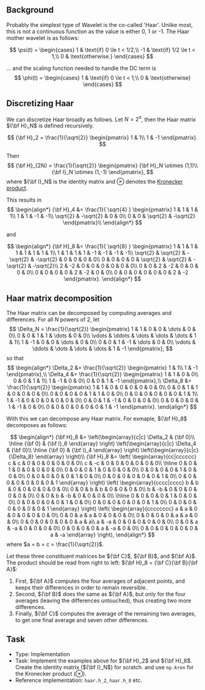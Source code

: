 ## Background

Probably the simplest type of Wavelet is the co-called 'Haar'.
Unlike most, this is not a continuous function as the value is either 0, 1 or -1.
The Haar mother wavelet is as follows:

$$
    \psi(t) = \begin{cases}
    1 & \text{if} 0 \le t < 1/2,\\
    -1 & \text{if} 1/2 \le t < 1,\\
    0 & \text{otherwise.}
    \end{cases}
$$

... and the scaling function needed to handle the DC term is
$$
    \phi(t) = \begin{cases}
    1 & \text{if} 0 \le t < 1,\\
    0 & \text{otherwise}
    \end{cases}
$$

## Discretizing Haar

We can discretize Haar broadly as follows.
Let $N = 2^n$, then the Haar matrix ${\bf H}_N$ is defined recursively.

$$
    {\bf H}_2 = \frac{1}{\sqrt{2}} \begin{pmatrix}
    1 & 1\\
    1 & -1
    \end{pmatrix}.
$$

Then
$$
    {\bf H}_{2N} = \frac{1}{\sqrt{2}} \begin{pmatrix}
    {\bf H}_N  \otimes (1,1)\\
    {\bf I}_N \otimes (1,-1)
    \end{pmatrix},
$$
where ${\bf I}_N$ is the identity matrix and $\otimes$ denotes the
[Kronecker product](https://en.wikipedia.org/wiki/Kronecker_product).

This results in
$$
\begin{align*}
    {\bf H}_4 &= \frac{1}{ \sqrt{4} } \begin{pmatrix}
    1           & 1         & 1         & 1\\
    1           & 1         & -1        & -1\\
    \sqrt{2}    & -\sqrt{2} & 0         & 0\\
    0           & 0         & \sqrt{2}  & -\sqrt{2}
    \end{pmatrix}\\
\end{align*} 
$$

and

$$
\begin{align*}
    {\bf H}_8 &= \frac{1}{ \sqrt{8} } \begin{pmatrix}
    1           & 1         & 1         & 1         & 1         & 1         & 1         & 1\\
    1           & 1         & 1         & 1         & -1        & -1        & -1        & -1\\
    \sqrt{2}    & \sqrt{2}  & -\sqrt{2} & -\sqrt{2} & 0         & 0         & 0         & 0\\
    0           & 0         & 0         & 0         & \sqrt{2}  & \sqrt{2}  & -\sqrt{2} & -\sqrt{2}\\
    2           & -2        & 0         & 0         & 0         & 0         & 0         &  0\\
    0           & 0         & 2         & -2        & 0         & 0         & 0         &  0\\
    0           & 0         & 0         & 0         & 2         & -2        & 0         &  0\\
    0           & 0         & 0         & 0         & 0         & 0         & 2         &  -2
    \end{pmatrix}.
\end{align*}
$$

## Haar matrix decomposition

The Haar matrix can be decomposed by computing averages and differences.
For all $N$ powers of $2$, let
$$
    \Delta_N = \frac{1}{\sqrt{2}} \begin{pmatrix}
    1 & 1 & 0 & 0 & \dots & 0 & 0\\ 
    0 & 0 & 1 & 1 & \dots & 0 & 0\\
    \vdots & \ddots & \dots & \dots & \dots & 1 & 1\\
    1 & -1 & 0 & 0 & \dots & 0 & 0\\ 
    0 & 0 & 1 & -1 & \dots & 0 & 0\\
    \vdots & \ddots & \dots & \dots & \dots & 1 & -1
    \end{pmatrix},
$$
so that
$$
\begin{align*}
    \Delta_2 &= \frac{1}{\sqrt{2}} \begin{pmatrix}
    1 & 1\\
    1 & -1
    \end{pmatrix},\\
    \Delta_4 &= \frac{1}{\sqrt{2}} \begin{pmatrix}
    1 & 1 & 0 & 0\\
    0 & 0 & 1 & 1\\
    1 & -1 & 0 & 0\\
    0 & 0 & 1 & -1
    \end{pmatrix},\\
    \Delta_8 &= \frac{1}{\sqrt{2}} \begin{pmatrix}
    1 & 1 & 0 & 0 & 0 & 0 & 0 & 0\\
    0 & 0 & 1 & 1 & 0 & 0 & 0 & 0\\
    0 & 0 & 0 & 0 & 1 & 1 & 0 & 0\\
    0 & 0 & 0 & 0 & 0 & 0 & 1 & 1\\
    1 & -1 & 0 & 0 & 0 & 0 & 0 & 0\\
    0 & 0 & 1 & -1 & 0 & 0 & 0 & 0\\
    0 & 0 & 0 & 0 & 1 & -1 & 0 & 0\\
    0 & 0 & 0 & 0 & 0 & 0 & 1 & -1
    \end{pmatrix}.
\end{align*}
$$

With this we can decompose any Haar matrix.
For exmaple, ${\bf H}_8$ decomposes as follows:

$$
\begin{align*}
    {\bf H}_8 &= \left(\begin{array}{c|c}
    \Delta_2 & {\bf 0}\\
    \hline
    {\bf 0} & {\bf I}_6
    \end{array} \right)
    \left(\begin{array}{c|c}
    \Delta_4 & {\bf 0}\\
    \hline
    {\bf 0} & {\bf I}_4
    \end{array} \right)
    \left(\begin{array}{c|c}
    {\Delta_8}
    \end{array} \right)\\
    {\bf H}_8 &=
        \left( \begin{array}{cc|cccccc}
    c & c & 0 & 0 & 0 & 0 & 0 & 0\\
    c & -c & 0 & 0 & 0 & 0 & 0 & 0\\
    \hline
    0 & 0 & 1 & 0 & 0 & 0 & 0 & 0\\
    0 & 0 & 0 & 1 & 0 & 0 & 0 & 0\\
    0 & 0 & 0 & 0 & 1 & 0 & 0 & 0\\
    0 & 0 & 0 & 0 & 0 & 1 & 0 & 0\\
    0 & 0 & 0 & 0 & 0 & 0 & 1 & 0\\
    0 & 0 & 0 & 0 & 0 & 0 & 0 & 1
    \end{array} \right)
    \left( \begin{array}{cccc|cccc}
    b & b & 0 & 0 & 0 & 0 & 0 & 0\\
    0 & 0 & b & b & 0 & 0 & 0 & 0\\
    b & -b & 0 & 0 & 0 & 0 & 0 & 0\\
    0 & 0 & b & -b & 0 & 0 & 0 & 0\\
    \hline
    0 & 0 & 0 & 0 & 1 & 0 & 0 & 0\\
    0 & 0 & 0 & 0 & 0 & 1 & 0 & 0\\
    0 & 0 & 0 & 0 & 0 & 0 & 1 & 0\\
    0 & 0 & 0 & 0 & 0 & 0 & 0 & 1
    \end{array} \right)
    \left( \begin{array}{cccccccc}
    a & a & 0 & 0 & 0 & 0 & 0 & 0\\
    0 & 0 & a & a & 0 & 0 & 0 & 0\\
    0 & 0 & 0 & 0 & a & a & 0 & 0\\
    0 & 0 & 0 & 0 & 0 & 0 & a & a\\
    a & -a & 0 & 0 & 0 & 0 & 0 & 0\\
    0 & 0 & a & -a & 0 & 0 & 0 & 0\\
    0 & 0 & 0 & 0 & a & -a & 0 & 0\\
    0 & 0 & 0 & 0 & 0 & 0 & a & -a
    \end{array} \right),
\end{align*}
$$
where $a = b = c = \frac{1}{\sqrt{2}}$.

Let these three constituent matrices be ${\bf C}$, ${\bf B}$, and ${\bf A}$.
The product should be read from right to left: ${\bf H}_8 = {\bf C}{\bf B}{\bf A}$:
1. First, ${\bf A}$ computes the four averages of adjacent points, and keeps their differences in order to remain reversible.
2. Second, ${\bf B}$ does the same as ${\bf A}$, but only for the four averages (leaving the differences untouched), thus creating two more differences.
3. Finally, ${\bf C}$ computes the average of the remaining two averages, to get one final average and seven other differences.


## Task

- Type: Implementation
- Task:
    Implement the examples above for ${\bf H}_2$ and ${\bf H}_8$.
    Create the identity matrix (${\bf I}_N$) for scratch.
    and use `np.kron` for the Kronecker product ($\otimes$).
- Reference implementation: `haar.h_2`, `haar.h_8` etc.